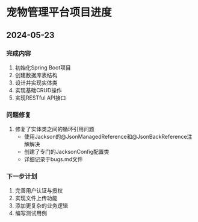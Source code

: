 # 宠物管理平台项目进度

## 2024-05-23

### 完成内容
1. 初始化Spring Boot项目
2. 创建数据库表结构
3. 设计并实现实体类
4. 实现基础CRUD操作
5. 实现RESTful API接口

### 问题修复
1. 修复了实体类之间的循环引用问题
   - 使用Jackson的@JsonManagedReference和@JsonBackReference注解解决
   - 创建了专门的JacksonConfig配置类
   - 详细记录于bugs.md文件

### 下一步计划
1. 完善用户认证与授权
2. 实现文件上传功能
3. 添加更复杂的业务逻辑
4. 编写测试用例 